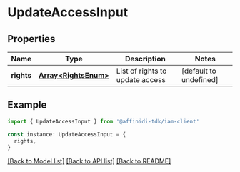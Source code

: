 # UpdateAccessInput

## Properties

| Name       | Type                                         | Description                     | Notes                  |
| ---------- | -------------------------------------------- | ------------------------------- | ---------------------- |
| **rights** | [**Array&lt;RightsEnum&gt;**](RightsEnum.md) | List of rights to update access | [default to undefined] |

## Example

```typescript
import { UpdateAccessInput } from '@affinidi-tdk/iam-client'

const instance: UpdateAccessInput = {
  rights,
}
```

[[Back to Model list]](../README.md#documentation-for-models) [[Back to API list]](../README.md#documentation-for-api-endpoints) [[Back to README]](../README.md)
